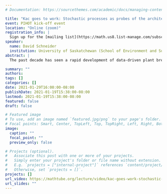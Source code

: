 ```yaml
---
# Documentation: https://sourcethemes.com/academic/docs/managing-content/

title: "Kac goes to work: Stochastic processes as probes of the architecture of plant root systems"
event: PIHOT kick-off event
location: "Online (zoom)"
registration_info: |
  Sign up for the [mailing list](https://math.us8.list-manage.com/subscribe/post?u=c9cc3beec9fa57d7299ac161c&id=845fe9abdc) to receive the connection details
speaker:
  name: David Schneider
  institution: University of Saskatchewan (School of Environment and Sustainability)
abstract: |
  The past decade has seen a rapid development of data-driven plant breeding strategies based on the two significant technological developments.  First, the use of high throughput DNA sequencing technology to identify millions of genetic markers on that characterize the available genetic diversity captured by the thousands of available accessions in each major crop species.   Second, the development of high throughput imaging platforms for estimating quantitative traits associated with easily accessible above-ground structures such as shoots, leaves and flowers.  These data-driven breeding strategies are widely viewed as the basis for rapid development of crops capable of providing stable yields in the face of global climate change.  Roots and other below-ground structures are much more difficult to study yet play essential roles in adaptation to climate change including as uptake of water and nutrients.  Estimation of quantitative traits from images remains a significant technical and scientific bottleneck for both above and below-ground structures.  The focus of this talk, inspired by the analytical results of Kac, van den Berg and many others in the area of spectral geometry, is to describe a computational and statistical methodology that employs stochastic processes as quantitative measurement tools suitable for characterizing images of multi-scale dendritic structures such as plant root systems.  The substrate for statistical analyses in Wasserstein space are hitting distributions obtained by simulation.  The practical utility of this approach is demonstrated using 2D images of sorghum roots of different genetic backgrounds and grown in different environments.

summary: ""
authors: 
tags: []
categories: []
date: 2021-01-29T16:00:00-08:00
publishDate: 2021-01-19T15:38:00-08:00
lastmod: 2021-01-19T15:38:00-08:00
featured: false
draft: false

# Featured image
# To use, add an image named `featured.jpg/png` to your page's folder.
# Focal points: Smart, Center, TopLeft, Top, TopRight, Left, Right, BottomLeft, Bottom, BottomRight.
image:
  caption: ""
  focal_point: ""
  preview_only: false

# Projects (optional).
#   Associate this post with one or more of your projects.
#   Simply enter your project's folder or file name without extension.
#   E.g. `projects = ["internal-project"]` references `content/project/deep-learning/index.md`.
#   Otherwise, set `projects = []`.
projects: []
url_video: https://mathtube.org/lecture/video/kac-goes-work-stochastic-processes-probes-architecture-plant-root-systems
url_slides: ""
---
```

